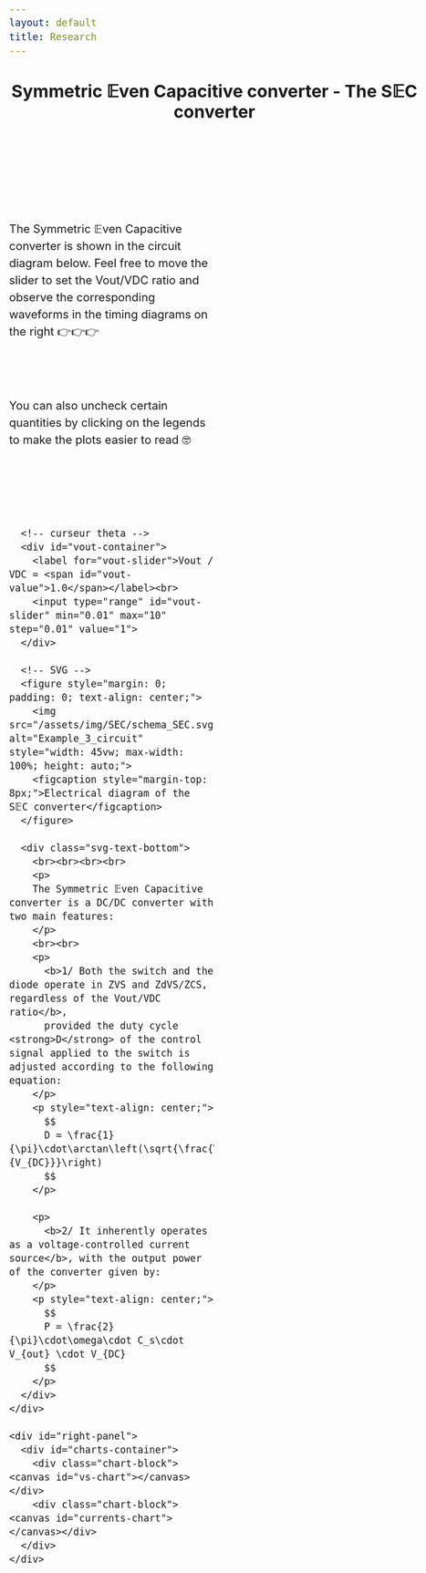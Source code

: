 ```yaml
---
layout: default
title: Research
---
```


<h2 style="text-align: center;">Symmetric 𝔼ven Capacitive converter - The S𝔼C converter</h2>

<br><br><br><br>

<!-- Charger MathJax -->
<script src="https://polyfill.io/v3/polyfill.min.js?features=es6"></script>
<script id="MathJax-script" async
  src="https://cdn.jsdelivr.net/npm/mathjax@3/es5/tex-mml-chtml.js"></script>

<div class="interactive-body">
  <style>
      body {
    font-size: 20px;
    /* pas de text-align global */
  }

    /* Tout le texte en 20px */
    .interactive-body, 
    .interactive-body p, 
    .interactive-body label, 
    .interactive-body figcaption, 
    .interactive-body span, 
    .interactive-body div {
        font-size: 20px;
    }

    .interactive-body { margin-top: 2rem; }
    .interactive-body .container { display: flex; gap: 2rem; align-items: flex-start; }

    #vout-slider { width: 100%; height: 16px; accent-color: #833d62; border-radius: 8px; }

    #left-panel, #right-panel { display: flex; flex-direction: column; gap: 1rem; }
    #left-panel { width: 50%; }
    #right-panel { width: 50%; }

    #left-panel object { width: 100%; height: auto; border: 1px solid #ccc; border-radius: 6px; }

    #charts-container { display: flex; flex-direction: column; height: 350px; gap: 1rem; }
    #charts-container .chart-block { flex: 1; }
    #charts-container canvas { width: 100% !important; height: 100% !important; }

    #vout-container { margin-bottom: 1rem; text-align: center; }
    #vout-value { font-weight: bold; margin-left: 0.5rem; }
  </style>

  <div class="container">
    <div id="left-panel">
      <div class="intro-text" style="margin-bottom: 1rem; line-height: 1.5;">
        <p>The Symmetric 𝔼ven Capacitive converter is shown in the circuit diagram below. Feel free to move the slider to set the Vout/VDC ratio and observe the corresponding waveforms in the timing diagrams on the right 👉👉👉</p>
        <br><br>
        <p>
          You can also uncheck certain quantities by clicking on the legends to make the plots easier to read 🤓
        </p>
      </div>
      <br><br>

      <!-- curseur theta -->
      <div id="vout-container">
        <label for="vout-slider">Vout / VDC = <span id="vout-value">1.0</span></label><br>
        <input type="range" id="vout-slider" min="0.01" max="10" step="0.01" value="1">
      </div>

      <!-- SVG -->
      <figure style="margin: 0; padding: 0; text-align: center;">
        <img src="/assets/img/SEC/schema_SEC.svg" alt="Example_3_circuit" style="width: 45vw; max-width: 100%; height: auto;">
        <figcaption style="margin-top: 8px;">Electrical diagram of the S𝔼C converter</figcaption>
      </figure>

      <div class="svg-text-bottom">
        <br><br><br><br>
        <p>
        The Symmetric 𝔼ven Capacitive converter is a DC/DC converter with two main features:
        </p>
        <br><br>
        <p>
          <b>1/ Both the switch and the diode operate in ZVS and ZdVS/ZCS, regardless of the Vout/VDC ratio</b>, 
          provided the duty cycle <strong>D</strong> of the control signal applied to the switch is adjusted according to the following equation:
        </p>
        <p style="text-align: center;">
          $$
          D = \frac{1}{\pi}\cdot\arctan\left(\sqrt{\frac{V_{out}}{V_{DC}}}\right)
          $$
        </p>

        <p>
          <b>2/ It inherently operates as a voltage-controlled current source</b>, with the output power of the converter given by:
        </p>
        <p style="text-align: center;">
          $$
          P = \frac{2}{\pi}\cdot\omega\cdot C_s\cdot V_{out} \cdot V_{DC}
          $$
        </p>
      </div>
    </div>

    <div id="right-panel">
      <div id="charts-container">
        <div class="chart-block"><canvas id="vs-chart"></canvas></div>
        <div class="chart-block"><canvas id="currents-chart"></canvas></div>
      </div>
    </div>
  </div>
</div>

<script src="https://cdn.jsdelivr.net/npm/chart.js"></script>
<script>
const PI = Math.PI;
let charts = {};
const chartParams = {
  vs: {label:'vs/VDC', color:'blue'},
  vd: {label:'vd/Vout', color:'green'},
  ie1: {label:'ie1/I', color:'red'},
  ie2: {label:'ie2/I', color:'orange'},
  is: {label:'is/I', color:'purple'},
  id: {label:'id/I', color:'pink'},
  ic1: {label:'ic1/I', color:'brown'},
  ic2: {label:'ic2/I', color:'cyan'}
};

const N_POINTS = 500;
const VDC = 1;

function generateData(theta) {
  const data = { vs: [], vd: [], ie1: [], ie2: [], is: [], id: [], ic1: [], ic2: [] };
  const i1 = 2 / (1 - Math.cos(theta));
  const i2 = 2 / (1 - Math.cos(PI - theta));

  for (let k = 0; k <= N_POINTS; k++) {
    const wt = (k / N_POINTS) * 4 * PI;
    const wtMod = wt % (2 * PI);
    const sinTerm = Math.sin(wt);

    let vsVal = 0;
    if (wtMod > PI - theta && wtMod <= PI) vsVal = -i1 * (Math.cos(theta) + Math.cos(wtMod));
    else if (wtMod > PI && wtMod <= 2 * PI - theta) vsVal = 2;
    else if (wtMod > 2 * PI - theta) vsVal = 2 + i1 * (Math.cos(theta) - Math.cos(wtMod));
    data.vs.push({x: wt, y: 0.99 * vsVal});

    let vdVal = 0;
    if (wtMod >= 0 && wtMod <= PI - theta) vdVal = -i2 * (Math.cos(PI - theta) - Math.cos(wtMod));
    else if (wtMod > PI && wtMod < 2 * PI - theta) vdVal = 2 + i2 * (Math.cos(wtMod) + Math.cos(PI - theta));
    else if (wtMod >= 2 * PI - theta) vdVal = 2;
    data.vd.push({x: wt, y: 0.99 * vdVal});

    const ie1Val = (wtMod <= PI - theta || (wtMod > PI && wtMod <= 2*PI - theta)) ? sinTerm * (wtMod <= PI - theta ? 1 : -1) : 0;
    const ic1Val = (wtMod > PI - theta && wtMod <= PI || wtMod > 2*PI - theta) ? sinTerm : 0;
    const isVal = (wtMod <= PI - theta) ? 0.99 * 2 * sinTerm : 0;
    const ie2Val = (wtMod > PI - theta && wtMod <= PI || wtMod > 2*PI - theta) ? sinTerm * (wtMod <= PI ? 1 : -1) : 0; 
    const ic2Val = (wtMod <= PI - theta || (wtMod > PI && wtMod <= 2*PI - theta)) ? sinTerm : 0; 
    const idVal = (wtMod <= PI && wtMod > PI - theta) ? 0.99 * 2 * sinTerm : 0; 
    data.ie1.push({x: wt, y: ie1Val});
    data.ie2.push({x: wt, y: ie2Val});
    data.ic1.push({x: wt, y: ic1Val});
    data.ic2.push({x: wt, y: ic2Val});
    data.is.push({x: wt, y: isVal});
    data.id.push({x: wt, y: idVal});
  }

  return data;
}

function initCharts(theta) {
  const formatPi = val => {
    const n = val / PI;
    const rounded = Math.round(n);
    return Math.abs(n - rounded) < 0.05 ? (rounded === 0 ? '0' : `${rounded === 1 ? '' : rounded}π`): '';
  };

  const data = generateData(theta);

  const vsDatasets = ['vs','vd'].map(key => ({
    label: chartParams[key].label,
    data: data[key],
    borderColor: chartParams[key].color,
    borderWidth: 2,
    pointRadius: 0,
    fill: false,
    tension: 0
  })).reverse();

  charts.vs = new Chart(document.getElementById('vs-chart').getContext('2d'), {
    type: 'line',
    data: { datasets: vsDatasets },
    options: {
      responsive: true,
      maintainAspectRatio: false,
      animation: { duration: 100 },
      plugins: { legend: { display: true, labels: { font: { size: 20 } } } },
      scales: {
        x: { type:'linear', min:0, max:4*PI, ticks:{ stepSize:PI, callback:formatPi, font:{size:20} }, title:{ display:true, text:'ωt (rad)', font:{size:20} } },
        y: { min:-2, max:2, title:{display:false} }
      }
    }
  });

  const currentsKeys = ['ic1','ie1','is','ic2','ie2','id'];
  const currentsDatasets = currentsKeys.map(key => ({
    label: chartParams[key].label,
    data: data[key],
    borderColor: chartParams[key].color,
    borderWidth: 2,
    pointRadius: 0,
    fill: false,
    tension: 0
  }));

  charts.currents = new Chart(document.getElementById('currents-chart').getContext('2d'), {
    type: 'line',
    data: { datasets: currentsDatasets },
    options: {
      responsive: true,
      maintainAspectRatio: false,
      animation: { duration: 100 },
      plugins: { legend: { display: true, labels: { font: { size: 20 } } } },
      scales: {
        x: { type:'linear', min:0, max:4*PI, ticks:{ stepSize:PI, callback:formatPi, font:{size:20} }, title:{ display:true, text:'ωt (rad)', font:{size:20} } },
        y: { min:-2, max:2, title:{display:false} }
      }
    }
  });
}

function updateCharts(theta) {
  const data = generateData(theta);

  charts.vs.data.datasets.forEach(ds => {
    const key = Object.keys(chartParams).find(k => chartParams[k].label === ds.label);
    if (key) ds.data = data[key];
  });
  charts.currents.data.datasets.forEach(ds => {
    const key = Object.keys(chartParams).find(k => chartParams[k].label === ds.label);
    if (key) ds.data = data[key];
  });

  charts.vs.update('none');
  charts.currents.update('none');
}

const voutSlider = document.getElementById('vout-slider');
const voutValueLabel = document.getElementById('vout-value');
let VoutInitial = parseFloat(localStorage.getItem('Vout') || '1.0');
voutSlider.value = VoutInitial;
voutValueLabel.textContent = VoutInitial.toFixed(2);

let thetaInitial = 2 * Math.atan(Math.sqrt(VDC / VoutInitial));
initCharts(thetaInitial);

voutSlider.addEventListener('input', ()=>{
  const Vout = parseFloat(voutSlider.value);
  voutValueLabel.textContent = Vout.toFixed(2);
  localStorage.setItem('Vout', Vout);

  const theta = 2 * Math.atan(Math.sqrt(VDC / Vout));
  updateCharts(theta);
});
</script>
